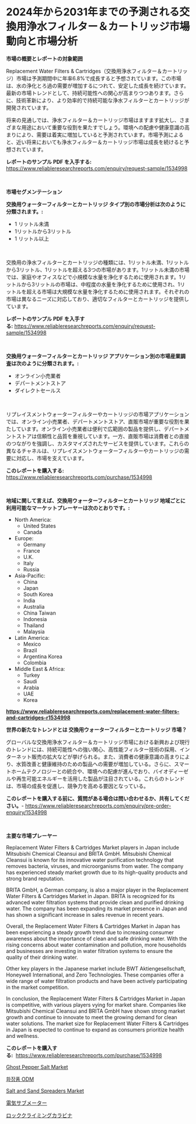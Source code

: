 <p><h1>2024年から2031年までの予測される交換用浄水フィルター＆カートリッジ市場動向と市場分析</h1></p><p><strong>市場の概要とレポートの対象範囲</strong></p>
<p><p>Replacement Water Filters & Cartridges（交換用浄水フィルター＆カートリッジ）市場は予測期間中に年率6.8%で成長すると予想されています。この市場は、水の浄化とろ過の需要が増加するにつれて、安定した成長を続けています。最新の市場トレンドとして、持続可能性への関心が高まりつつあります。さらに、技術革新により、より効率的で持続可能な浄水フィルターとカートリッジが開発されています。</p><p>将来の見通しでは、浄水フィルター＆カートリッジ市場はますます拡大し、さまざまな用途において重要な役割を果たすでしょう。環境への配慮や健康意識の高まりにより、需要は着実に増加していると予測されています。市場予測によると、近い将来においても浄水フィルター＆カートリッジ市場は成長を続けると予想されています。</p></p>
<p><strong>レポートのサンプル PDF を入手する:</strong> <a href="https://www.reliableresearchreports.com/enquiry/request-sample/1534998">https://www.reliableresearchreports.com/enquiry/request-sample/1534998</a></p>
<p>&nbsp;</p>
<p><strong>市場セグメンテーション</strong></p>
<p><strong>交換用ウォーターフィルターとカートリッジ タイプ別の市場分析は次のように分類されます。:</strong></p>
<p><ul><li>1 リットル未満</li><li>1リットルから3リットル</li><li>1 リットル以上</li></ul></p>
<p>&nbsp;</p>
<p><p>交換用の浄水フィルターとカートリッジの種類には、1リットル未満、1リットルから3リットル、1リットルを超える3つの市場があります。1リットル未満の市場では、家庭やオフィスなどで小規模な水量を浄化するために使用されます。1リットルから3リットルの市場は、中程度の水量を浄化するために使用され、1リットルを超える市場は大規模な水量を浄化するために使用されます。それぞれの市場は異なるニーズに対応しており、適切なフィルターとカートリッジを提供しています。</p></p>
<p><strong>レポートのサンプル PDF を入手する:</strong>&nbsp;<a href="https://www.reliableresearchreports.com/enquiry/request-sample/1534998">https://www.reliableresearchreports.com/enquiry/request-sample/1534998</a></p>
<p>&nbsp;</p>
<p><strong> 交換用ウォーターフィルターとカートリッジ アプリケーション別の市場産業調査は次のように分類されます。:</strong></p>
<p><ul><li>オンライン小売業者</li><li>デパートメントストア</li><li>ダイレクトセールス</li></ul></p>
<p>&nbsp;</p>
<p><p>リプレイスメントウォーターフィルターやカートリッジの市場アプリケーションでは、オンライン小売業者、デパートメントストア、直販市場が重要な役割を果たしています。オンライン小売業者は便利で広範囲の製品を提供し、デパートメントストアは信頼性と品質を重視しています。一方、直販市場は消費者との直接のつながりを強調し、カスタマイズされたサービスを提供しています。これらの異なるチャネルは、リプレイスメントウォーターフィルターやカートリッジの需要に対応し、市場を支えています。</p></p>
<p><strong>このレポートを購入する:</strong>&nbsp; <a href="https://www.reliableresearchreports.com/purchase/1534998">https://www.reliableresearchreports.com/purchase/1534998</a></p>
<p>&nbsp;</p>
<p><strong>地域に関して言えば、交換用ウォーターフィルターとカートリッジ 地域ごとに利用可能なマーケットプレーヤーは次のとおりです。:</strong></p>
<p><ul>
    <li>
        North America:
        <ul>
            <li>United States</li>
            <li>Canada</li>
        </ul>
    </li>
    <li>
        Europe:
        <ul>
            <li>Germany</li>
            <li>France</li>
            <li>U.K.</li>
            <li>Italy</li>
            <li>Russia</li>
        </ul>
    </li>
    <li>
        Asia-Pacific:
        <ul>
            <li>China</li>
            <li>Japan</li>
            <li>South Korea</li>
            <li>India</li>
            <li>Australia</li>
            <li>China Taiwan</li>
            <li>Indonesia</li>
            <li>Thailand</li>
            <li>Malaysia</li>
        </ul>
    </li>
    <li>
        Latin America:
        <ul>
            <li>Mexico</li>
            <li>Brazil</li>
            <li>Argentina Korea</li>
            <li>Colombia</li>
        </ul>
    </li>
    <li>
        Middle East & Africa:
        <ul>
            <li>Turkey</li>
            <li>Saudi</li>
            <li>Arabia</li>
            <li>UAE</li>
            <li>Korea</li>
        </ul>
    </li>
    </ul></p>
<p><strong><a href="https://www.reliableresearchreports.com/replacement-water-filters-and-cartridges-r1534998">https://www.reliableresearchreports.com/replacement-water-filters-and-cartridges-r1534998</a></strong>&nbsp;</p>
<p><strong>世界の新たなトレンドとは 交換用ウォーターフィルターとカートリッジ 市場？</strong></p>
<p><p>グローバルな交換用浄水フィルター＆カートリッジ市場における新興および現行のトレンドには、持続可能性への強い関心、高性能フィルター技術の採用、インターネット販売の拡大などが挙げられる。また、消費者の健康意識の高まりにより、水質改善と健康維持のための製品への需要が増加している。さらに、スマートホームテクノロジーとの統合や、環境への配慮が進んでおり、バイオディーゼルや再生可能エネルギーを活用した製品が注目されている。これらのトレンドは、市場の成長を促進し、競争力を高める要因となっている。</p></p>
<p><strong>このレポートを購入する前に、質問がある場合は問い合わせるか、共有してください。</strong>- <a href="https://www.reliableresearchreports.com/enquiry/pre-order-enquiry/1534998">https://www.reliableresearchreports.com/enquiry/pre-order-enquiry/1534998</a></p>
<p>&nbsp;</p>
<p><strong>主要な市場プレーヤー</strong></p>
<p><p>Replacement Water Filters & Cartridges Market players in Japan include Mitsubishi Chemical Cleansui and BRITA GmbH. Mitsubishi Chemical Cleansui is known for its innovative water purification technology that removes bacteria, viruses, and microorganisms from water. The company has experienced steady market growth due to its high-quality products and strong brand reputation.</p><p>BRITA GmbH, a German company, is also a major player in the Replacement Water Filters & Cartridges Market in Japan. BRITA is recognized for its advanced water filtration systems that provide clean and purified drinking water. The company has been expanding its market presence in Japan and has shown a significant increase in sales revenue in recent years.</p><p>Overall, the Replacement Water Filters & Cartridges Market in Japan has been experiencing a steady growth trend due to increasing consumer awareness about the importance of clean and safe drinking water. With the rising concerns about water contamination and pollution, more households and businesses are investing in water filtration systems to ensure the quality of their drinking water.</p><p>Other key players in the Japanese market include BWT Aktiengesellschaft, Honeywell International, and Zero Technologies. These companies offer a wide range of water filtration products and have been actively participating in the market competition.</p><p>In conclusion, the Replacement Water Filters & Cartridges Market in Japan is competitive, with various players vying for market share. Companies like Mitsubishi Chemical Cleansui and BRITA GmbH have shown strong market growth and continue to innovate to meet the growing demand for clean water solutions. The market size for Replacement Water Filters & Cartridges in Japan is expected to continue to expand as consumers prioritize health and wellness.</p></p>
<p><strong>このレポートを購入する:</strong>&nbsp;&nbsp;<a href="https://www.reliableresearchreports.com/purchase/1534998">https://www.reliableresearchreports.com/purchase/1534998</a></p>
<p><p><a href="https://github.com/nancykennedykellievqfqt2/Market-Research-Report-List-1/blob/main/ghost-pepper-salt-market.md">Ghost Pepper Salt Market</a></p><p><a href="https://github.com/Skyleitney456456/Market-Research-Report-List-1/blob/main/694229016877.md">화장품 ODM</a></p><p><a href="https://view.publitas.com/reportprime-1/salt-and-sand-spreaders-market-research-report-provides-thorough-industry-overview-which-offers-an-in-depth-analysis-of-product-trends-and-new-market-divisions/">Salt and Sand Spreaders Market</a></p><p><a href="https://github.com/mreklxf44233/Market-Research-Report-List-1/blob/main/107792718392.md">電気サブメーター</a></p><p><a href="https://github.com/ReganWisoky2023/Market-Research-Report-List-1/blob/main/532435618391.md">ロッククライミングカラビナ</a></p></p>